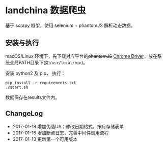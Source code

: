 # landchina 数据爬虫

基于 scrapy 框架，使用 selenium + phantomJS 解析动态数据。

## 安装与执行

macOS/Linux 环境下，先下载对应平台的~~phantomJS~~ [Chrome Driver](https://sites.google.com/a/chromium.org/chromedriver/downloads)，放在系统全局PATH目录下(如`/usr/local/bin`)。

安装 python2 及 pip， 执行：

```
pip install -r requirements.txt
./start.sh
```

数据保存在results文件内。

## ChangeLog

* 2017-01-18 增加伪造UA；修改日期格式，按月存储表单
* 2017-01-16 增加断点日志，完善中间件调用流程
* 2017-01-13 更新第一个可用版本


